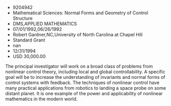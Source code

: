 
* 9204942
* Mathematical Sciences: Normal Forms and Geometry of Control Structure
* DMS,APPLIED MATHEMATICS
* 07/01/1992,06/26/1992
* Robert Gardner,NC,University of North Carolina at Chapel Hill
* Standard Grant
* nan
* 12/31/1994
* USD 30,000.00

The principal investigator will work on a broad class of problems from
nonlinear control theory, including local and global controllability. A specific
goal will be to increase the understanding of invariants and normal forms of
control systems with feedback. The techniques of nonlinear control have many
practical applications from robotics to landing a space probe on some distant
planet. It is one example of the power and applicability of nonlinear
mathematics in the modern world.
